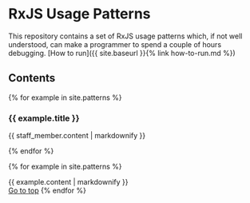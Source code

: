 # RxJS Usage Patterns

This repository contains a set of RxJS usage patterns which, if not well understood, can make a programmer to spend a couple of hours debugging. [How to run]({{ site.baseurl }}{% link how-to-run.md %})

## Contents
<div id="toc">
{% for example in site.patterns %}
  <h3>
    <a href="#{{ example.id }}">
      {{ example.title }}
    </a>
  </h3>
  <p>{{ staff_member.content | markdownify }}</p>
{% endfor %}
</div>


{% for example in site.patterns %}
  <div id="{{ example.id }}">{{ example.content | markdownify }}</div>
  <a href="#toc">Go to top</a>
{% endfor %}
